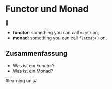# Functor und Monad
🧿

- **functor**: something you can call  `map()`  on, 
- **monad**: something you can call  `flatMap()` on. 

## Zusammenfassung
- Was ist ein Functor?
- Was ist ein Monad?


#learning unit#